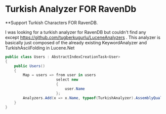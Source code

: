 #  Turkish Analyzer FOR RavenDb

**Support Turkish Characters FOR RavenDB.


I was looking for a turkish analyzer for RavenDB but couldn't find any except https://github.com/tugberkugurlu/LuceneAnalyzers 
. This analyzer is basically just composed of the already existing KeywordAnalyzer and TurkishAsciiFolding in Lucene.Net



```csharp
public class Users : AbstractIndexCreationTask<User>
{
    public Users()
    {
        Map = users => from user in users
                       select new
                       {
                           user.Name
                       };
        Analyzers.Add(x => x.Name, typeof(TurkishAnalyzer).AssemblyQualifiedName); //this here important
    }
}

